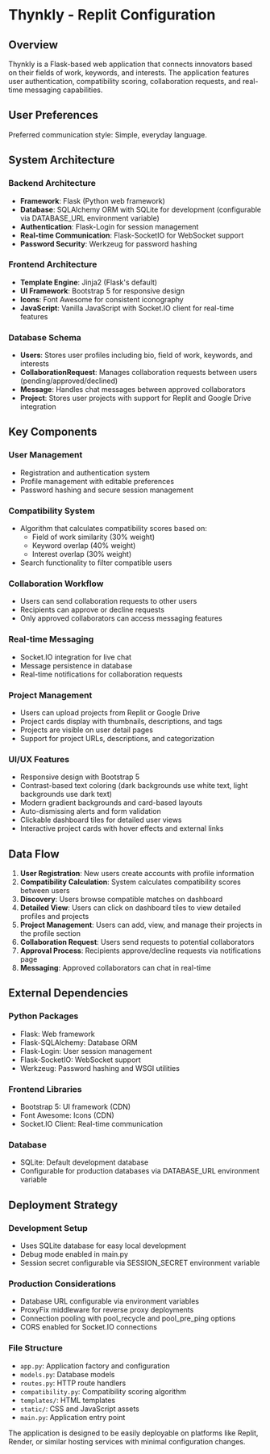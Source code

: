 # Thynkly - Replit Configuration

## Overview

Thynkly is a Flask-based web application that connects innovators based on their fields of work, keywords, and interests. The application features user authentication, compatibility scoring, collaboration requests, and real-time messaging capabilities.

## User Preferences

Preferred communication style: Simple, everyday language.

## System Architecture

### Backend Architecture
- **Framework**: Flask (Python web framework)
- **Database**: SQLAlchemy ORM with SQLite for development (configurable via DATABASE_URL environment variable)
- **Authentication**: Flask-Login for session management
- **Real-time Communication**: Flask-SocketIO for WebSocket support
- **Password Security**: Werkzeug for password hashing

### Frontend Architecture
- **Template Engine**: Jinja2 (Flask's default)
- **UI Framework**: Bootstrap 5 for responsive design
- **Icons**: Font Awesome for consistent iconography
- **JavaScript**: Vanilla JavaScript with Socket.IO client for real-time features

### Database Schema
- **Users**: Stores user profiles including bio, field of work, keywords, and interests
- **CollaborationRequest**: Manages collaboration requests between users (pending/approved/declined)
- **Message**: Handles chat messages between approved collaborators
- **Project**: Stores user projects with support for Replit and Google Drive integration

## Key Components

### User Management
- Registration and authentication system
- Profile management with editable preferences
- Password hashing and secure session management

### Compatibility System
- Algorithm that calculates compatibility scores based on:
  - Field of work similarity (30% weight)
  - Keyword overlap (40% weight)
  - Interest overlap (30% weight)
- Search functionality to filter compatible users

### Collaboration Workflow
- Users can send collaboration requests to other users
- Recipients can approve or decline requests
- Only approved collaborators can access messaging features

### Real-time Messaging
- Socket.IO integration for live chat
- Message persistence in database
- Real-time notifications for collaboration requests

### Project Management
- Users can upload projects from Replit or Google Drive
- Project cards display with thumbnails, descriptions, and tags
- Projects are visible on user detail pages
- Support for project URLs, descriptions, and categorization

### UI/UX Features
- Responsive design with Bootstrap 5
- Contrast-based text coloring (dark backgrounds use white text, light backgrounds use dark text)
- Modern gradient backgrounds and card-based layouts
- Auto-dismissing alerts and form validation
- Clickable dashboard tiles for detailed user views
- Interactive project cards with hover effects and external links

## Data Flow

1. **User Registration**: New users create accounts with profile information
2. **Compatibility Calculation**: System calculates compatibility scores between users
3. **Discovery**: Users browse compatible matches on dashboard
4. **Detailed View**: Users can click on dashboard tiles to view detailed profiles and projects
5. **Project Management**: Users can add, view, and manage their projects in the profile section
6. **Collaboration Request**: Users send requests to potential collaborators
7. **Approval Process**: Recipients approve/decline requests via notifications page
8. **Messaging**: Approved collaborators can chat in real-time

## External Dependencies

### Python Packages
- Flask: Web framework
- Flask-SQLAlchemy: Database ORM
- Flask-Login: User session management
- Flask-SocketIO: WebSocket support
- Werkzeug: Password hashing and WSGI utilities

### Frontend Libraries
- Bootstrap 5: UI framework (CDN)
- Font Awesome: Icons (CDN)
- Socket.IO Client: Real-time communication

### Database
- SQLite: Default development database
- Configurable for production databases via DATABASE_URL environment variable

## Deployment Strategy

### Development Setup
- Uses SQLite database for easy local development
- Debug mode enabled in main.py
- Session secret configurable via SESSION_SECRET environment variable

### Production Considerations
- Database URL configurable via environment variables
- ProxyFix middleware for reverse proxy deployments
- Connection pooling with pool_recycle and pool_pre_ping options
- CORS enabled for Socket.IO connections

### File Structure
- `app.py`: Application factory and configuration
- `models.py`: Database models
- `routes.py`: HTTP route handlers
- `compatibility.py`: Compatibility scoring algorithm
- `templates/`: HTML templates
- `static/`: CSS and JavaScript assets
- `main.py`: Application entry point

The application is designed to be easily deployable on platforms like Replit, Render, or similar hosting services with minimal configuration changes.